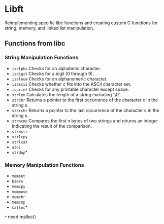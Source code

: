 # Libft
Reimplementing specific libc functions and creating custom C functions for string, memory, and linked list manipulation.

## Functions from libc

### String Manipulation Functions

* `isalpha` Checks for an alphabetic character.
* `isdigit` Checks for a digit (0 through 9).
* `isalnum` Checks for an alphanumeric character.
* `isascii` Checks whether c fits into the ASCII character set.
* `isprint` Checks for any printable character except space.
* `strlen`  Calculates the length of a string excluding '\0'.
* `strchr`  Returns a pointer to the first occurrence of the character c in the string s.
* `strrchr` Returns a pointer to the last occurrence of the character c in the string s.
* `strncmp` Compares the first n bytes of two strings and returns an integer indicating the result of the comparison. 
* `strnstr`
* `strlcpy`
* `strlcat`
* `atoi`
* `strdup`*

### Memory Manipulation Functions

* `memset`
* `bzero`
* `memcpy`
* `memmove`
* `memchr`
* `memcmp`
* `calloc`*

`*` need malloc()

